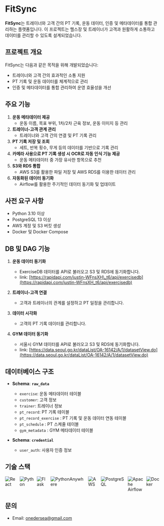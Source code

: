 # FitSync

**FitSync**는 트레이너와 고객 간의 PT 기록, 운동 데이터, 인증 및 메타데이터를 통합 관리하는 플랫폼입니다. 이 프로젝트는 헬스장 및 트레이너가 고객과 원활하게 소통하고 데이터를 관리할 수 있도록 설계되었습니다.



## **프로젝트 개요**

FitSync는 다음과 같은 목적을 위해 개발되었습니다:

- 트레이너와 고객 간의 효과적인 소통 지원
- PT 기록 및 운동 데이터를 체계적으로 관리
- 인증 및 메타데이터를 통합 관리하여 운영 효율성을 개선



## **주요 기능**

1. **운동 메타데이터 제공**
   - 운동 이름, 목표 부위, 1차/2차 근육 정보, 운동 이미지 등 관리
2. **트레이너-고객 관계 관리**
   - 트레이너와 고객 간의 연결 및 PT 기록 관리
3. **PT 기록 저장 및 조회**
   - 세트, 반복 횟수, 무게 등의 데이터를 기반으로 기록 관리
4. **카메라 사용으로 PT 기록 생성 시 OCR로 자동 인식 기능 제공**
   - 운동 메타데이터 중 가장 유사한 항목으로 추천
5. **S3와 RDS 통합**
   - AWS S3를 활용한 파일 저장 및 AWS RDS를 이용한 데이터 관리
6. **자동화된 데이터 동기화**
   - Airflow를 활용한 주기적인 데이터 동기화 및 업데이트



## **사전 요구 사항**

- Python 3.10 이상
- PostgreSQL 13 이상
- AWS 계정 및 S3 버킷 생성
- Docker 및 Docker Compose



## **DB 및 DAG 기능**

1. **운동 데이터 동기화**

   - ExerciseDB 데이터를 API로 불러오고 S3 및 RDS에 동기화합니다.
   - link: [https://rapidapi.com/justin-WFnsXH\_t6/api/exercisedb](https://rapidapi.com/justin-WFnsXH_t6/api/exercisedb)

2. **트레이너-고객 연결**

   - 고객과 트레이너의 관계를 설정하고 PT 일정을 관리합니다.

3. **데이터 시각화**

   - 고객의 PT 기록 데이터를 관리합니다.

4. **GYM 데이터 동기화**

   - 서울시 GYM 데이터를 API로 불러오고 S3 및 RDS에 동기화합니다.
   - link: [https://data.seoul.go.kr/dataList/OA-16142/A/1/datasetView.do](https://data.seoul.go.kr/dataList/OA-16142/A/1/datasetView.do)


## **데이터베이스 구조**

- ​**Schema**: **`raw_data`**

  - `exercise`: 운동 메타데이터 테이블
  - `customer`: 고객 정보
  - `trainer`: 트레이너 정보
  - `pt_record`: PT 기록 테이블
  - `pt_record_exercise` : PT 기록 및 운동 데이터 연동 테이블
  - `pt_schedule` : PT 스케줄 테이블
  - `gym_metadata` : GYM 메타데이터 테이블

- ​**Schema**: **`credential`**

  - `user_auth`: 사용자 인증 정보


## **기술 스택**

<div style="display: flex; gap: 10px;">
  <img alt="React" src="https://img.shields.io/badge/React-61DAFB?logo=react&logoColor=000&style=plastic" />
  <img alt="Python" src="https://img.shields.io/badge/Python-3776AB?logo=python&logoColor=fff&style=plastic" />
  <img alt="Flask" src="https://img.shields.io/badge/Flask-000?logo=flask&logoColor=fff&style=plastic" />
  <img alt="PythonAnywhere" src="https://img.shields.io/badge/PythonAnywhere-1D9FD7?logo=pythonanywhere&logoColor=fff&style=plastic" />
  <img alt="AWS" src="https://img.shields.io/badge/Amazon%20Web%20Services-232F3E?logo=amazonwebservices&logoColor=fff&style=plastic" />
  <img alt="PostgreSQL" src="https://img.shields.io/badge/PostgreSQL-4169E1?logo=postgresql&logoColor=fff&style=plastic" />
  <img alt="Apache Airflow" src="https://img.shields.io/badge/Apache%20Airflow-017CEE?logo=apacheairflow&logoColor=fff&style=plastic" />
  <img alt="Docker" src="https://img.shields.io/badge/Docker-2496ED?logo=docker&logoColor=fff&style=plastic" />
</div>


## **문의**

- Email: [onedersea@gmail.com](mailto\:onedersea@gmail.com)






